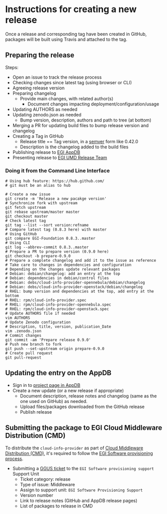 # Instructions for creating a new release

Once a release and corresponding tag have been created in GitHub, packages will be
built using Travis and attached to the tag.

## Preparing the release

Steps:

* Open an issue to track the release process
* Checking changes since latest tag (using browser or CLI)
* Agreeing release version
* Preparing changelog
  * Provide main changes, with related author(s)
    * Document changes impacting deployment/configuration/usage
* Updating AUTHORS as needed
* Updating zenodo.json as needed
  * Bump version, description, authors and path to tree (at bottom)
* Merging a PR for updating build files to bump release version and changelog
* Creating a Tag in GitHub
  * Release title == Tag version, in a [semver](https://semver.org/) form like 0.42.0
  * Description is the changelog added to the build files
* Publishing release to [EGI AppDB](https://appdb.egi.eu/store/software/cloud.info.provider/releases)
* Presenting release to [EGI UMD Release Team](https://wiki.egi.eu/wiki/URT)

### Doing it from the Command Line Interface

```console
# Using hub feature: https://hub.github.com/
# git must be an alias to hub

# Create a new issue
git create -m 'Release a new pacakge version'
# Synchronize fork with upstream
git fetch upstream
git rebase upstream/master master
git checkout master
# Check latest tag
git tag --list --sort version:refname
# Compare latest tag (0.8.3 here) with master
# Using GitHub
git compare EGI-Foundation 0.8.3..master
# Using CLI
git log --abbrev-commit 0.8.3..master
# Prepare a PR to prepare version (0.9.0 here)
git checkout -b prepare-0.9.0
# Prepare a complete changelog and add it to the issue as reference
# Take care to changes in dependencies and configuration
# Depending on the changes update relevant packages
# Debian: debian/changelog: add an entry at the top
# Debian: dependencies in debian/control files
# Debian: debs/cloud-info-provider-opennebula/debian/changelog
# Debian: debs/cloud-info-provider-openstack/debian/changelog
# RHEL: bump version and dependencies at the top, add entry at the bottom
# RHEL: rpm/cloud-info-provider.spec
# RHEL: rpm/cloud-info-provider-opennebula.spec
# RHEL: rpm/cloud-info-provider-openstack.spec
# Update AUTHORS file if needed
vim AUTHORS
# Update Zenodo configuration
# Description, title, version, publication_Date
vim .zenodo.json
# Commit changes
git commit -am 'Prepare release 0.9.0'
# Push new branch to fork
git push --set-upstream origin prepare-0.9.0
# Create pull request
git pull-request
```

## Updating the entry on the AppDB

* Sign in to [project page in AppDB](https://appdb.egi.eu/store/software/cloud.info.provider/releases/)
* Create a new update (or a new release if appropriate)
  * Document description, release notes and changelog (same as the one used on
    GitHub) as needed.
  * Upload files/packages downloaded from the GitHub release
  * Publish release

## Submitting the package to EGI Cloud Middleware Distribution (CMD)

To distribute the `cloud-info-provider` as part of [Cloud Middleware
Distribution (CMD)](https://wiki.egi.eu/wiki/EGI_Cloud_Middleware_Distribution),
it's required to follow the [EGI Software provisioning
process](https://wiki.egi.eu/wiki/EGI_Software_Provisioning).

* Submitting a [GGUS ticket](https://ggus.eu/?mode=ticket_submit) to the
  `EGI Software provisioning support` Support Unit
  * Ticket category: release
  * Type of issue: Middleware
  * Assign to support unit: `EGI Software Provisioning Support`
  * Version number
  * Link to release notes (GitHub and AppDB release pages)
  * List of packages to release in CMD
